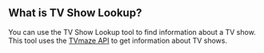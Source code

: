

## What is TV Show Lookup?

You can use the TV Show Lookup tool to find information about a TV show. This tool uses the [TVmaze API](https://www.tvmaze.com/api) to get information about TV shows.
